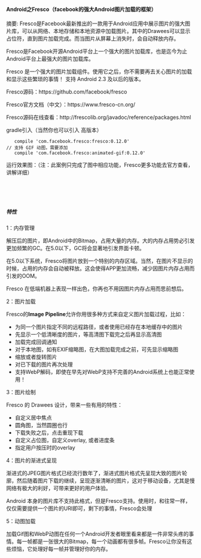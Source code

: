 #### Android之Fresco（facebook的强大Android图片加载的框架） 
摘要: Fresco是Facebook最新推出的一款用于Android应用中展示图片的强大图片库，可以从网络、本地存储和本地资源中加载图片。其中的Drawees可以显示占位符，直到图片加载完成。而当图片从屏幕上消失时，会自动释放内存。

 <p>Fresco是Facebook开源Android平台上一个强大的图片加载库，也是迄今为止Android平台上最强大的图片加载库。</p> 
<p>Fresco 是一个强大的图片加载组件。使用它之后，你不需要再去关心图片的加载和显示这些繁琐的事情！ 支持 Android 2.3 及以后的版本。</p> 
<p>Fresco源码：https://github.com/facebook/fresco</p> 
<p>Fresco官方文档（中文）：https://www.fresco-cn.org/</p> 
<p>Fresco源码在线查看：http://frescolib.org/javadoc/reference/packages.html</p> 
<p>gradle引入（当然你也可以引入 高版本）</p> 
<pre><code class="language-java">   compile 'com.facebook.fresco:fresco:0.12.0'
// 支持 GIF 动图，需要添加
   compile 'com.facebook.fresco:animated-gif:0.12.0'</code></pre> 
<p>运行效果图：（注：此案例只完成了图中相应功能，Fresco更多功能去官方查看，讲解详细）</p> 
<p>&nbsp;&nbsp;&nbsp;&nbsp;&nbsp;&nbsp;&nbsp;&nbsp;&nbsp;&nbsp;&nbsp;&nbsp;&nbsp;&nbsp;&nbsp;&nbsp;&nbsp;&nbsp; 　　<img alt="" src="https://static.oschina.net/uploads/img/201703/17174622_W3TK.gif"></p> 
<p>&nbsp;&nbsp;&nbsp;&nbsp;&nbsp;&nbsp;&nbsp;&nbsp;&nbsp;&nbsp;</p> 
<span id="OSC_h2_1"></span>
<h5>特性</h5> 
<p>1：内存管理</p> 
<p>解压后的图片，即Android中的Bitmap，占用大量的内存。大的内存占用势必引发更加频繁的GC。在5.0以下，GC将会显著地引发界面卡顿。</p> 
<p>在5.0以下系统，Fresco将图片放到一个特别的内存区域。当然，在图片不显示的时候，占用的内存会自动被释放。这会使得APP更加流畅，减少因图片内存占用而引发的OOM。</p> 
<p>Fresco 在低端机器上表现一样出色，你再也不用因图片内存占用而思前想后。</p> 
<p>2：图片加载</p> 
<p>Fresco的<strong>Image Pipeline</strong>允许你用很多种方式来自定义图片加载过程，比如：</p> 
<ul> 
 <li>为同一个图片指定不同的远程路径，或者使用已经存在本地缓存中的图片</li> 
 <li>先显示一个低清晰度的图片，等高清图下载完之后再显示高清图</li> 
 <li>加载完成回调通知</li> 
 <li>对于本地图，如有EXIF缩略图，在大图加载完成之前，可先显示缩略图</li> 
 <li>缩放或者旋转图片</li> 
 <li>对已下载的图片再次处理</li> 
 <li>支持WebP解码，即使在早先对WebP支持不完善的Android系统上也能正常使用！</li> 
</ul> 
<p>3：图片绘制</p> 
<p>Fresco 的 Drawees 设计，带来一些有用的特性：</p> 
<ul> 
 <li>自定义居中焦点</li> 
 <li>圆角图，当然圆圈也行</li> 
 <li>下载失败之后，点击重现下载</li> 
 <li>自定义占位图，自定义overlay, 或者进度条</li> 
 <li>指定用户按压时的overlay</li> 
</ul> 
<p>4：图片的渐进式呈现</p> 
<p>渐进式的JPEG图片格式已经流行数年了，渐进式图片格式先呈现大致的图片轮廓，然后随着图片下载的继续，呈现逐渐清晰的图片，这对于移动设备，尤其是慢网络有极大的利好，可带来更好的用户体验。</p> 
<p>Android 本身的图片库不支持此格式，但是Fresco支持。使用时，和往常一样，仅仅需要提供一个图片的URI即可，剩下的事情，Fresco会处理</p> 
<p>5：动图加载</p> 
<p>加载Gif图和WebP动图在任何一个Android开发者眼里看来都是一件非常头疼的事情。每一帧都是一张很大的Bitmap，每一个动画都有很多帧。Fresco让你没有这些烦恼，它处理好每一帧并管理好你的内存。</p> 
<p>&nbsp;</p> 
